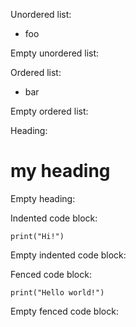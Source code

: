 Unordered list:

- foo

Empty unordered list:

Ordered list:

- bar

Empty ordered list:

Heading:

# my heading

Empty heading:

Indented code block:

```
print("Hi!")
```

Empty indented code block:

Fenced code block:

```
print("Hello world!")
```

Empty fenced code block:
